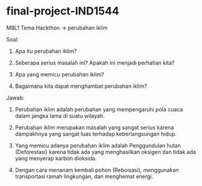 # final-project-IND1544

M8L1
Tema Hackthon -> perubahan iklim

Soal:
1. Apa itu perubahan iklim?

2. Seberapa serius masalah ini? Apakah ini menjadi perhatian kita?

3. Apa yang memicu perubahan iklim?

4. Bagaimana kita dapat menghambat perubahan iklim?

Jawab:
1. Perubahan iklim adalah perubahan yang mempengaruhi pola cuaca dalam jangka lama di suatu wilayah.

2. Perubahan iklim merupakan masalah yang sangat serius karena dampakhnya yang sangat luas terhadap keberlangsungan hidup.

3. Yang memicu adanya perubahan iklim adalah Penggundulan hutan (Deforestasi) karena tidak ada yang menghasilkan oksigen dan tidak ada yang menyerap karbon dioksida.

4. Dengan cara menanam kembali pohon (Reboisasi), menggunakan transportasi ramah lingkungan, dan menghemat energi.
